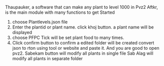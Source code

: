Thaupauker, a software that can make any plant to level 1000 in Pvz2
Aftkr, is the main module with many functions 
to get Started
1. choose Plantlevels.json file
2. Enter the plantid or plant name. click khoj button. a plant name will be displayed
3. choose PFPC Tick will be set plant food to many times.
4. Click confirm button to confirm
a edited folder will be created
convert json to rton using tool or website and paste it.
And you are good to open pvz2.
Sabekam button will modify all plants in single file
Sab Alag will modify all plants in separate folder
